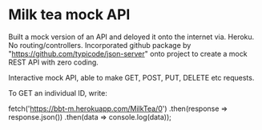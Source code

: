 # Milk tea mock API

Built a mock version of an API and deloyed it onto the internet via. Heroku.
No routing/controllers.
Incorporated github package by "https://github.com/typicode/json-server" onto project to create a mock REST API with zero coding.

Interactive mock API, able to make GET, POST, PUT, DELETE etc requests.

To GET an individual ID, write:

fetch('https://bbt-m.herokuapp.com/MilkTea/0')
  .then(response => response.json())
  .then(data => console.log(data));
